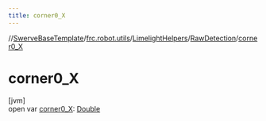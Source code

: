 ```yaml
---
title: corner0_X
---
```

//[SwerveBaseTemplate](../../../../index.html)/[frc.robot.utils](../../index.html)/[LimelightHelpers](../index.html)/[RawDetection](index.html)/[corner0_X](corner0_-x.html)



# corner0_X



[jvm]\
open var [corner0_X](corner0_-x.html): [Double](https://kotlinlang.org/api/latest/jvm/stdlib/kotlin/-double/index.html)





